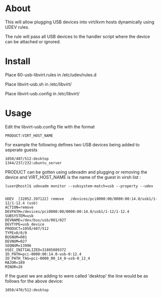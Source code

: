 # About

This will allow plugging USB devices into virt/kvm hosts dynamically using UDEV rules.

The rule will pass all USB devices to the handler script where the device can be attached or ignored.


# Install

Place 60-usb-libvirt.rules in /etc/udev/rules.d

Place libvirt-usb.sh in /etc/libvirt/

Place libvirt-usb.config in /etc/libvirt/

# Usage

Edit the libvirt-usb.config file with the format

    PRODUCT:VIRT_HOST_NAME
    
For example the following defines two USB devices being added to seperate guests

    1050/407/512:desktop
    1344/237/232:ubuntu_server

PRODUCT can be gotten using udevadm and plugging or removing the device and VIRT_HOST_NAME is the name of the guest in virsh list :

    [user@host]$ udevadm monitor --subsystem-match=usb --property --udev


    UDEV  [32052.397122] remove   /devices/pci0000:00/0000:00:14.0/usb1/1-12/1-12.4 (usb)
    ACTION=remove
    DEVPATH=/devices/pci0000:00/0000:00:14.0/usb1/1-12/1-12.4
    SUBSYSTEM=usb
    DEVNAME=/dev/bus/usb/001/027
    DEVTYPE=usb_device
    PRODUCT=1050/407/512
    TYPE=0/0/0
    BUSNUM=001
    DEVNUM=027
    SEQNUM=13996
    USEC_INITIALIZED=31805089372
    ID_PATH=pci-0000:00:14.0-usb-0:12.4
    ID_PATH_TAG=pci-0000_00_14_0-usb-0_12_4
    MAJOR=189
    MINOR=26

If the guest we are adding to were called 'desktop' the line would be as follows for the above device:

    1050/470/512:desktop
